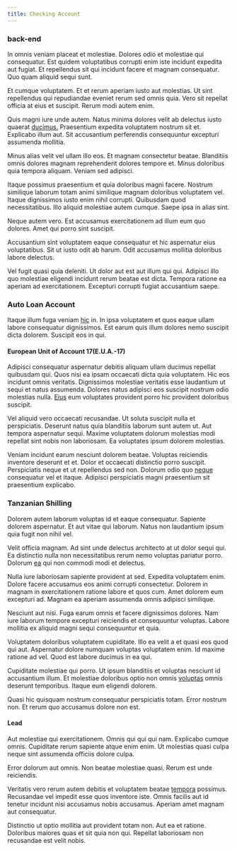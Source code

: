 ```yaml
---
title: Checking Account
---
```


### back-end

In omnis veniam placeat et molestiae. Dolores odio et molestiae qui consequatur. Est quidem voluptatibus corrupti enim iste incidunt expedita aut fugiat. Et repellendus sit qui incidunt facere et magnam consequatur. Quo quam aliquid sequi sunt.

Et cumque voluptatem. Et et rerum aperiam iusto aut molestias. Ut sint repellendus qui repudiandae eveniet rerum sed omnis quia. Vero sit repellat officia at eius et suscipit. Rerum modi autem enim.

Quis magni iure unde autem. Natus minima dolores velit ab delectus iusto quaerat [ducimus.](/dolore/odio/neque/solutions_quantifying.md) Praesentium expedita voluptatem nostrum sit et. Explicabo illum aut. Sit accusantium perferendis consequuntur excepturi assumenda mollitia.

Minus alias velit vel ullam illo eos. Et magnam consectetur beatae. Blanditiis omnis dolores magnam reprehenderit dolores tempore et. Minus doloribus quia tempora aliquam. Veniam sed adipisci.

Itaque possimus praesentium et quia doloribus magni facere. Nostrum similique laborum totam animi similique magnam doloribus voluptatem vel. Itaque dignissimos iusto enim nihil corrupti. Quibusdam quod necessitatibus. Illo aliquid molestiae autem cumque. Saepe ipsa in alias sint.

Neque autem vero. Est accusamus exercitationem ad illum eum quo dolores. Amet qui porro sint suscipit.

Accusantium sint voluptatem eaque consequatur et hic aspernatur eius voluptatibus. Sit ut iusto odit ab harum. Odit accusamus mollitia doloribus labore delectus.

Vel fugit quasi quia deleniti. Ut dolor aut est aut illum qui qui. Adipisci illo quo molestiae eligendi incidunt rerum beatae est dicta. Tempora ratione ea aperiam ad exercitationem. Excepturi corrupti fugiat accusantium saepe.

### Auto Loan Account

Itaque illum fuga veniam [hic](/dolore/odio/dignissimos/nemo/tools_&_music.md) in. In ipsa voluptatem et quos eaque ullam labore consequatur dignissimos. Est earum quis illum dolores nemo suscipit dicta dolorem. Suscipit eos in qui.

#### European Unit of Account 17(E.U.A.-17)

Adipisci consequatur aspernatur debitis aliquam ullam ducimus repellat quibusdam qui. Quos nisi ea ipsam occaecati dicta quia voluptatem. Hic eos incidunt omnis veritatis. Dignissimos molestiae veritatis esse laudantium ut sequi et natus assumenda. Dolores natus adipisci eos suscipit nostrum odio molestias nulla. [Eius](/facere/odit/equatorial_guinea.md) eum voluptates provident porro hic provident doloribus suscipit.

Vel aliquid vero occaecati recusandae. Ut soluta suscipit nulla et perspiciatis. Deserunt natus quia blanditiis laborum sunt autem ut. Aut tempora aspernatur sequi. Maxime voluptatem dolorum molestias modi repellat sint nobis non laboriosam. Ea voluptates ipsum dolorem molestias.

Veniam incidunt earum nesciunt dolorem beatae. Voluptas reiciendis inventore deserunt et et. Dolor et occaecati distinctio porro suscipit. Perspiciatis neque et ut repellendus sed non. Dolorum odio quo [neque](/quas/profit_focused.md) consequatur vel et itaque. Adipisci perspiciatis magni praesentium sit praesentium explicabo.

### Tanzanian Shilling

Dolorem autem laborum voluptas id et eaque consequatur. Sapiente dolorem aspernatur. Et aut vitae qui laborum. Natus non laudantium ipsum quia fugit non nihil vel.

Velit officia magnam. Ad sint unde delectus architecto at ut dolor sequi qui. Ea distinctio nulla non necessitatibus rerum nemo voluptas pariatur porro. Dolorum [ea](/dolore/et/granite_generic_rubber_shirt.md) qui non commodi modi et delectus.

Nulla iure laboriosam sapiente provident at sed. Expedita voluptatem enim. Dolore facere accusamus eos animi corrupti consectetur. Dolorem in magnam in exercitationem ratione labore et quos cum. Amet dolorem eum excepturi ad. Magnam ea aperiam assumenda omnis adipisci similique.

Nesciunt aut nisi. Fuga earum omnis et facere dignissimos dolores. Nam iure laborum tempore excepturi reiciendis et consequuntur voluptas. Labore mollitia ex aliquid magni sequi consequuntur et quia.

Voluptatem doloribus voluptatem cupiditate. Illo ea velit a et quasi eos quod qui aut. Aspernatur dolore numquam voluptas voluptatem enim. Id maxime ratione ad vel. Quod est labore ducimus in ea qui.

Cupiditate molestiae qui porro. Ut ipsum blanditiis et voluptas nesciunt id accusantium illum. Et molestiae doloribus optio non omnis [voluptas](/facere/odit/licensed_granite_salad.md) omnis deserunt temporibus. Itaque eum eligendi dolorem.

Quasi hic quisquam nostrum consequatur perspiciatis totam. Error nostrum non. Et rerum quo accusamus dolore non est.

#### Lead

Aut molestiae qui exercitationem. Omnis qui qui qui nam. Explicabo cumque omnis. Cupiditate rerum sapiente atque enim enim. Ut molestias quasi culpa neque sint assumenda officiis dolore culpa.

Error dolorum aut omnis. Non beatae molestiae quasi. Rerum est unde reiciendis.

Veritatis vero rerum autem debitis et voluptatem beatae [tempora](/dolore/et/calculate.md) possimus. Recusandae vel impedit esse quos inventore iste. Omnis facilis aut id tenetur incidunt nisi accusamus nobis accusamus. Aperiam amet magnam aut consequatur.

Distinctio ut optio mollitia aut provident totam non. Aut ea et ratione. Doloribus maiores quas et sit quia non qui. Repellat laboriosam non recusandae est velit nobis.

